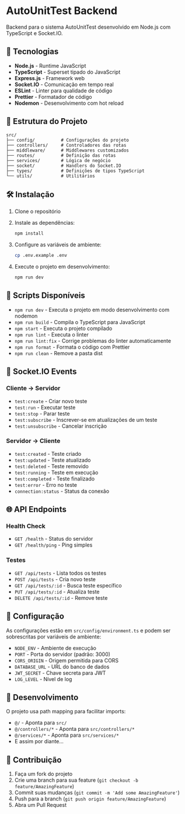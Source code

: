 # AutoUnitTest Backend

Backend para o sistema AutoUnitTest desenvolvido em Node.js com TypeScript e Socket.IO.

## 🚀 Tecnologias

- **Node.js** - Runtime JavaScript
- **TypeScript** - Superset tipado do JavaScript
- **Express.js** - Framework web
- **Socket.IO** - Comunicação em tempo real
- **ESLint** - Linter para qualidade de código
- **Prettier** - Formatador de código
- **Nodemon** - Desenvolvimento com hot reload

## 📁 Estrutura do Projeto

```
src/
├── config/          # Configurações do projeto
├── controllers/     # Controladores das rotas
├── middleware/      # Middlewares customizados
├── routes/          # Definição das rotas
├── services/        # Lógica de negócio
├── socket/          # Handlers do Socket.IO
├── types/           # Definições de tipos TypeScript
└── utils/           # Utilitários
```

## 🛠️ Instalação

1. Clone o repositório
2. Instale as dependências:
   ```bash
   npm install
   ```

3. Configure as variáveis de ambiente:
   ```bash
   cp .env.example .env
   ```

4. Execute o projeto em desenvolvimento:
   ```bash
   npm run dev
   ```

## 📜 Scripts Disponíveis

- `npm run dev` - Executa o projeto em modo desenvolvimento com nodemon
- `npm run build` - Compila o TypeScript para JavaScript
- `npm start` - Executa o projeto compilado
- `npm run lint` - Executa o linter
- `npm run lint:fix` - Corrige problemas do linter automaticamente
- `npm run format` - Formata o código com Prettier
- `npm run clean` - Remove a pasta dist

## 🔌 Socket.IO Events

### Cliente → Servidor
- `test:create` - Criar novo teste
- `test:run` - Executar teste
- `test:stop` - Parar teste
- `test:subscribe` - Inscrever-se em atualizações de um teste
- `test:unsubscribe` - Cancelar inscrição

### Servidor → Cliente
- `test:created` - Teste criado
- `test:updated` - Teste atualizado
- `test:deleted` - Teste removido
- `test:running` - Teste em execução
- `test:completed` - Teste finalizado
- `test:error` - Erro no teste
- `connection:status` - Status da conexão

## 🌐 API Endpoints

### Health Check
- `GET /health` - Status do servidor
- `GET /health/ping` - Ping simples

### Testes
- `GET /api/tests` - Lista todos os testes
- `POST /api/tests` - Cria novo teste
- `GET /api/tests/:id` - Busca teste específico
- `PUT /api/tests/:id` - Atualiza teste
- `DELETE /api/tests/:id` - Remove teste

## 🔧 Configuração

As configurações estão em `src/config/environment.ts` e podem ser sobrescritas por variáveis de ambiente:

- `NODE_ENV` - Ambiente de execução
- `PORT` - Porta do servidor (padrão: 3000)
- `CORS_ORIGIN` - Origem permitida para CORS
- `DATABASE_URL` - URL do banco de dados
- `JWT_SECRET` - Chave secreta para JWT
- `LOG_LEVEL` - Nível de log

## 📝 Desenvolvimento

O projeto usa path mapping para facilitar imports:
- `@/` - Aponta para `src/`
- `@/controllers/*` - Aponta para `src/controllers/*`
- `@/services/*` - Aponta para `src/services/*`
- E assim por diante...

## 🤝 Contribuição

1. Faça um fork do projeto
2. Crie uma branch para sua feature (`git checkout -b feature/AmazingFeature`)
3. Commit suas mudanças (`git commit -m 'Add some AmazingFeature'`)
4. Push para a branch (`git push origin feature/AmazingFeature`)
5. Abra um Pull Request
